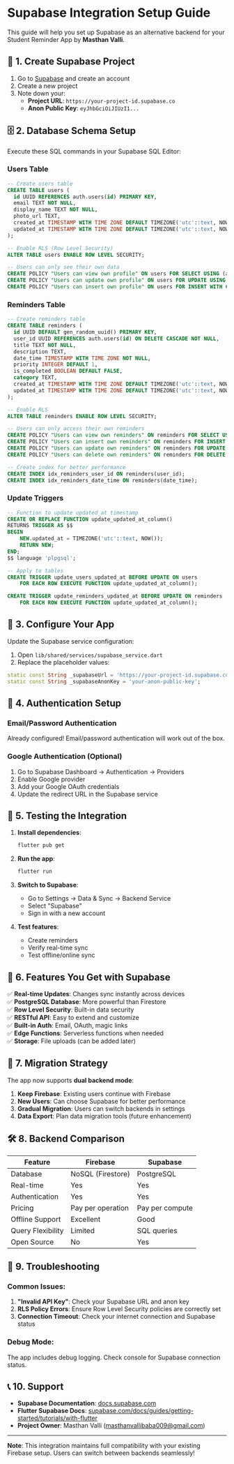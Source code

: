 # Supabase Integration Setup Guide

This guide will help you set up Supabase as an alternative backend for your Student Reminder App by **Masthan Valli**.

## 🚀 **1. Create Supabase Project**

1. Go to [Supabase](https://supabase.com) and create an account
2. Create a new project
3. Note down your:
   - **Project URL**: `https://your-project-id.supabase.co`
   - **Anon Public Key**: `eyJhbGciOiJIUzI1...`

## 🗄️ **2. Database Schema Setup**

Execute these SQL commands in your Supabase SQL Editor:

### Users Table
```sql
-- Create users table
CREATE TABLE users (
  id UUID REFERENCES auth.users(id) PRIMARY KEY,
  email TEXT NOT NULL,
  display_name TEXT NOT NULL,
  photo_url TEXT,
  created_at TIMESTAMP WITH TIME ZONE DEFAULT TIMEZONE('utc'::text, NOW()) NOT NULL,
  updated_at TIMESTAMP WITH TIME ZONE DEFAULT TIMEZONE('utc'::text, NOW()) NOT NULL
);

-- Enable RLS (Row Level Security)
ALTER TABLE users ENABLE ROW LEVEL SECURITY;

-- Users can only see their own data
CREATE POLICY "Users can view own profile" ON users FOR SELECT USING (auth.uid() = id);
CREATE POLICY "Users can update own profile" ON users FOR UPDATE USING (auth.uid() = id);
CREATE POLICY "Users can insert own profile" ON users FOR INSERT WITH CHECK (auth.uid() = id);
```

### Reminders Table
```sql
-- Create reminders table
CREATE TABLE reminders (
  id UUID DEFAULT gen_random_uuid() PRIMARY KEY,
  user_id UUID REFERENCES auth.users(id) ON DELETE CASCADE NOT NULL,
  title TEXT NOT NULL,
  description TEXT,
  date_time TIMESTAMP WITH TIME ZONE NOT NULL,
  priority INTEGER DEFAULT 1,
  is_completed BOOLEAN DEFAULT FALSE,
  category TEXT,
  created_at TIMESTAMP WITH TIME ZONE DEFAULT TIMEZONE('utc'::text, NOW()) NOT NULL,
  updated_at TIMESTAMP WITH TIME ZONE DEFAULT TIMEZONE('utc'::text, NOW()) NOT NULL
);

-- Enable RLS
ALTER TABLE reminders ENABLE ROW LEVEL SECURITY;

-- Users can only access their own reminders
CREATE POLICY "Users can view own reminders" ON reminders FOR SELECT USING (auth.uid() = user_id);
CREATE POLICY "Users can insert own reminders" ON reminders FOR INSERT WITH CHECK (auth.uid() = user_id);
CREATE POLICY "Users can update own reminders" ON reminders FOR UPDATE USING (auth.uid() = user_id);
CREATE POLICY "Users can delete own reminders" ON reminders FOR DELETE USING (auth.uid() = user_id);

-- Create index for better performance
CREATE INDEX idx_reminders_user_id ON reminders(user_id);
CREATE INDEX idx_reminders_date_time ON reminders(date_time);
```

### Update Triggers
```sql
-- Function to update updated_at timestamp
CREATE OR REPLACE FUNCTION update_updated_at_column()
RETURNS TRIGGER AS $$
BEGIN
    NEW.updated_at = TIMEZONE('utc'::text, NOW());
    RETURN NEW;
END;
$$ language 'plpgsql';

-- Apply to tables
CREATE TRIGGER update_users_updated_at BEFORE UPDATE ON users
    FOR EACH ROW EXECUTE FUNCTION update_updated_at_column();

CREATE TRIGGER update_reminders_updated_at BEFORE UPDATE ON reminders
    FOR EACH ROW EXECUTE FUNCTION update_updated_at_column();
```

## 🔧 **3. Configure Your App**

Update the Supabase service configuration:

1. Open `lib/shared/services/supabase_service.dart`
2. Replace the placeholder values:

```dart
static const String _supabaseUrl = 'https://your-project-id.supabase.co';
static const String _supabaseAnonKey = 'your-anon-public-key';
```

## 🔐 **4. Authentication Setup**

### Email/Password Authentication
Already configured! Email/password authentication will work out of the box.

### Google Authentication (Optional)
1. Go to Supabase Dashboard → Authentication → Providers
2. Enable Google provider
3. Add your Google OAuth credentials
4. Update the redirect URL in the Supabase service

## 📱 **5. Testing the Integration**

1. **Install dependencies**:
   ```bash
   flutter pub get
   ```

2. **Run the app**:
   ```bash
   flutter run
   ```

3. **Switch to Supabase**:
   - Go to Settings → Data & Sync → Backend Service
   - Select "Supabase"
   - Sign in with a new account

4. **Test features**:
   - Create reminders
   - Verify real-time sync
   - Test offline/online sync

## 🎯 **6. Features You Get with Supabase**

✅ **Real-time Updates**: Changes sync instantly across devices  
✅ **PostgreSQL Database**: More powerful than Firestore  
✅ **Row Level Security**: Built-in data security  
✅ **RESTful API**: Easy to extend and customize  
✅ **Built-in Auth**: Email, OAuth, magic links  
✅ **Edge Functions**: Serverless functions when needed  
✅ **Storage**: File uploads (can be added later)  

## 🔄 **7. Migration Strategy**

The app now supports **dual backend mode**:

1. **Keep Firebase**: Existing users continue with Firebase
2. **New Users**: Can choose Supabase for better performance
3. **Gradual Migration**: Users can switch backends in settings
4. **Data Export**: Plan data migration tools (future enhancement)

## 🛠️ **8. Backend Comparison**

| Feature | Firebase | Supabase |
|---------|----------|----------|
| Database | NoSQL (Firestore) | PostgreSQL |
| Real-time | Yes | Yes |
| Authentication | Yes | Yes |
| Pricing | Pay per operation | Pay per compute |
| Offline Support | Excellent | Good |
| Query Flexibility | Limited | SQL queries |
| Open Source | No | Yes |

## 🐛 **9. Troubleshooting**

### Common Issues:

1. **"Invalid API Key"**: Check your Supabase URL and anon key
2. **RLS Policy Errors**: Ensure Row Level Security policies are correctly set
3. **Connection Timeout**: Check your internet connection and Supabase status

### Debug Mode:
The app includes debug logging. Check console for Supabase connection status.

## 📞 **10. Support**

- **Supabase Documentation**: [docs.supabase.com](https://docs.supabase.com)
- **Flutter Supabase Docs**: [supabase.com/docs/guides/getting-started/tutorials/with-flutter](https://supabase.com/docs/guides/getting-started/tutorials/with-flutter)
- **Project Owner**: Masthan Valli (masthanvallibaba009@gmail.com)

---

**Note**: This integration maintains full compatibility with your existing Firebase setup. Users can switch between backends seamlessly!